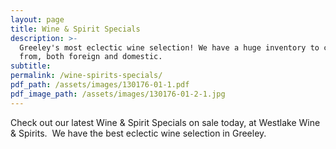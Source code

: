 ```yaml
---
layout: page
title: Wine & Spirit Specials
description: >-
  Greeley's most eclectic wine selection! We have a huge inventory to choose
  from, both foreign and domestic.
subtitle:
permalink: /wine-spirits-specials/
pdf_path: /assets/images/130176-01-1.pdf
pdf_image_path: /assets/images/130176-01-2-1.jpg
---
```



Check out our latest Wine & Spirit Specials on sale today, at Westlake Wine & Spirits.  We have the best eclectic wine selection in Greeley.